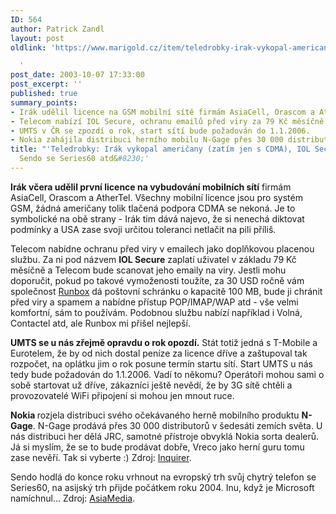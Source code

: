 ```yaml
---
ID: 564
author: Patrick Zandl
layout: post
oldlink: 'https://www.marigold.cz/item/teledrobky-irak-vykopal-americany-zatim-jen-s-cdma-iol-secure-n-gage-sendo-se-series60-atd

  '
post_date: 2003-10-07 17:33:00
post_excerpt: ''
published: true
summary_points:
- Irák udělil licence na GSM mobilní sítě firmám AsiaCell, Orascom a AtherTel.
- Telecom nabízí IOL Secure, ochranu emailů před viry za 79 Kč měsíčně.
- UMTS v ČR se zpozdí o rok, start sítí bude požadován do 1.1.2006.
- Nokia zahájila distribuci herního mobilu N-Gage přes 30 000 distributorů.
title: "'Teledrobky: Irák vykopal američany (zatím jen s CDMA), IOL Secure, N-Gage,"
  Sendo se Series60 atd&#8230;'
---
```


<p>
<STRONG>Irák včera udělil první licence na vybudování mobilních sítí</STRONG> firmám AsiaCell, Orascom a AtherTel. Všechny mobilní licence jsou pro systém GSM, žádná američany tolik tlačená podpora CDMA se nekoná. Je to symbolické na obě strany - Irák tim dává najevo, že si nenechá diktovat podmínky a USA zase svoji určitou toleranci netlačit na pili příliš. </p>

<p>
Telecom nabídne ochranu před viry v emailech jako doplňkovou placenou službu. Za ni pod názvem <STRONG>IOL Secure</STRONG> zaplatí uživatel v základu 79 Kč měsíčně a Telecom bude scanovat jeho emaily na viry. Jestli mohu doporučit, pokud po takové vymoženosti toužíte, za 30 USD ročně vám společnost <A href="http://www.runbox.com/" target=_blank>Runbox</A> dá poštovní schránku o kapacitě 100 MB, bude ji chránit před viry a spamem a nabídne přístup POP/IMAP/WAP atd - vše velmi komfortní, sám to používám. Podobnou službu nabízí například i Volná, Contactel atd, ale Runbox mi přišel nejlepší.</p>

<p>
<STRONG>UMTS se u nás zřejmě opravdu o rok opozdí.</STRONG> Stát totiž jedná s T-Mobile a Eurotelem, že by od nich dostal peníze za licence dříve a zaštupoval tak rozpočet, na oplátku jim o rok posune termín startu sítí. Start UMTS u nás tedy bude požadován do 1.1.2006. Vadí to někomu? Operátoři mohou sami o sobě startovat už dříve, zákazníci ještě nevědí, že by 3G sítě chtěli a provozovatelé WiFi připojení si mohou jen mnout ruce.</p>

<p>
<STRONG>Nokia </STRONG>rozjela distribuci svého očekávaného herně mobilního produktu <STRONG>N-Gage</STRONG>. N-Gage prodává přes 30 000 distributorů v šedesáti zemích světa. U nás distribuci her dělá JRC, samotné přístroje obvyklá Nokia sorta dealerů. Já si myslím, že se to bude prodávat dobře, Vreco jako herní guru tomu zase nevěří. Tak si vyberte :) Zdroj: <A href="http://www.theinquirer.net/?article=11980" target=_blank>Inquirer</A>.</p>

<p>
Sendo hodlá do konce roku vrhnout na evropský trh svůj chytrý telefon se Series60, na asijský trh přijde počátkem roku 2004. Inu, když je Microsoft namíchnul...&#160;Zdroj: <A href="http://www.asiamedia.ucla.edu/Weekly2003/10.07.2003/HongKong.htm" target=_blank>AsiaMedia</A>.</p>